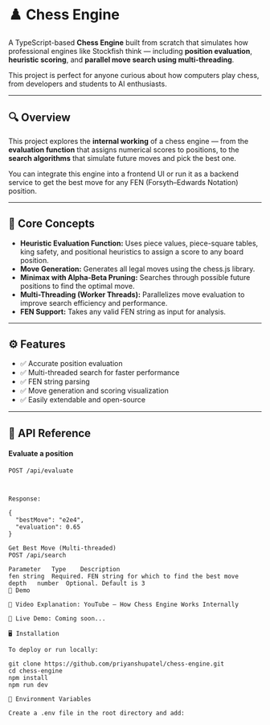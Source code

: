 # ♟️ Chess Engine

A TypeScript-based **Chess Engine** built from scratch that simulates how professional engines like Stockfish think — including **position evaluation**, **heuristic scoring**, and **parallel move search using multi-threading**.  

This project is perfect for anyone curious about how computers play chess, from developers and students to AI enthusiasts.

---

## 🔍 Overview

This project explores the **internal working** of a chess engine — from the **evaluation function** that assigns numerical scores to positions, to the **search algorithms** that simulate future moves and pick the best one.  

You can integrate this engine into a frontend UI or run it as a backend service to get the best move for any FEN (Forsyth–Edwards Notation) position.

---

## 🧠 Core Concepts

- **Heuristic Evaluation Function:** Uses piece values, piece-square tables, king safety, and positional heuristics to assign a score to any board position.  
- **Move Generation:** Generates all legal moves using the chess.js library.  
- **Minimax with Alpha-Beta Pruning:** Searches through possible future positions to find the optimal move.  
- **Multi-Threading (Worker Threads):** Parallelizes move evaluation to improve search efficiency and performance.  
- **FEN Support:** Takes any valid FEN string as input for analysis.  

---

## ⚙️ Features

- ✅ Accurate position evaluation  
- ✅ Multi-threaded search for faster performance  
- ✅ FEN string parsing  
- ✅ Move generation and scoring visualization  
- ✅ Easily extendable and open-source  

---

## 🧩 API Reference

#### Evaluate a position

```http
POST /api/evaluate



Response:

{
  "bestMove": "e2e4",
  "evaluation": 0.65
}

Get Best Move (Multi-threaded)
POST /api/search

Parameter	Type	Description
fen	string	Required. FEN string for which to find the best move
depth	number	Optional. Default is 3
🚀 Demo

🎥 Video Explanation: YouTube – How Chess Engine Works Internally

🧠 Live Demo: Coming soon...

🖥️ Installation

To deploy or run locally:

git clone https://github.com/priyanshupatel/chess-engine.git
cd chess-engine
npm install
npm run dev

🧾 Environment Variables

Create a .env file in the root directory and add:
